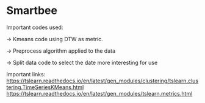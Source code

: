 # Smartbee
Important codes used:

-> Kmeans code using DTW as metric.

-> Preprocess algorithm applied to the data

-> Split data code to select the date more interesting for use

Important links:
https://tslearn.readthedocs.io/en/latest/gen_modules/clustering/tslearn.clustering.TimeSeriesKMeans.html
https://tslearn.readthedocs.io/en/latest/gen_modules/tslearn.metrics.html
